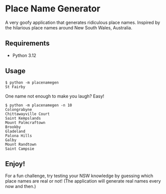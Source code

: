 # Place Name Generator

A very goofy application that generates ridiculous place names. Inspired by the hilarious place names around New South Wales, Australia.

## Requirements

- Python 3.12

## Usage

```console
$ python -m placenamegen
St Fairby
```

One name not enough to make you laugh? Easy!

```console
$ python -m placenamegen -n 10
Colongrabyne
Chittawayville Court
Saint Kempslands
Mount Palmcraftown
Brookby
Gladeland
Palona Hills
Galby
Mount Randtown
Saint Campsie
```

## Enjoy!

For a fun challenge, try testing your NSW knowledge by guessing which place names are real or not! (The application will generate real names every now and then.)
